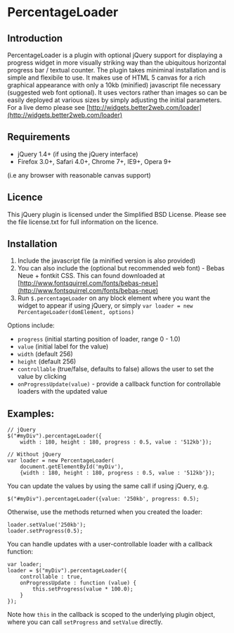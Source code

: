 # PercentageLoader

## Introduction

PercentageLoader is a plugin with optional jQuery support for displaying a progress widget in more visually striking way than
the ubiquitous horizontal progress bar / textual counter. The plugin takes miniminal installation and is simple
and flexibile to use. It makes use of HTML 5 canvas for a rich graphical appearance with only a 10kb (minified)
javascript file necessary (suggested web font optional). It uses vectors rather than images so can be easily
deployed at various sizes by simply adjusting the initial parameters. For a live demo please see
[http://widgets.better2web.com/loader](http://widgets.better2web.com/loader)

## Requirements

* jQuery 1.4+ (if using the jQuery interface)
* Firefox 3.0+, Safari 4.0+, Chrome 7+, IE9+, Opera 9+

(i.e any browser with reasonable canvas support)

## Licence

This jQuery plugin is licensed under the Simplified BSD License. Please
see the file license.txt for full information on the licence.

## Installation

1. Include the javascript file (a minified version is also provided)
2. You can also include the (optional but recommended web font) - Bebas Neue + fontkit CSS. This can
   found downloaded at [http://www.fontsquirrel.com/fonts/bebas-neue](http://www.fontsquirrel.com/fonts/bebas-neue)
3. Run `$.percentageLoader` on any block element where you want the widget to appear if using jQuery, or simply
   `var loader = new PercentageLoader(domElement, options)`

Options include:

* `progress` (initial starting position of loader, range 0 - 1.0)
* `value` (initial label for the value)
* `width` (default 256)
* `height` (default 256)
* `controllable` (true/false, defaults to false) allows the user to set the value by clicking
* `onProgressUpdate(value)` - provide a callback function for controllable loaders with the updated value


## Examples:

    // jQuery
    $("#myDiv").percentageLoader({
        width : 180, height : 180, progress : 0.5, value : '512kb'});
        
    // Without jQuery
    var loader = new PercentageLoader(
        document.getElementById('myDiv'), 
        {width : 180, height : 180, progress : 0.5, value : '512kb'});

You can update the values by using the same call if using jQuery, e.g.

    $("#myDiv").percentageLoader({value: '250kb', progress: 0.5);

Otherwise, use the methods returned when you created the loader:

    loader.setValue('250kb');
    loader.setProgress(0.5);
    
You can handle updates with a user-controllable loader with a callback function:

    var loader;
    loader = $("myDiv").percentageLoader({
        controllable : true,
        onProgressUpdate : function (value) {
            this.setProgress(value * 100.0);
        }
    });

Note how `this` in the callback is scoped to the underlying plugin object, where you can
call `setProgress` and `setValue` directly.

